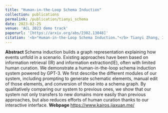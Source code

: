 ```yaml
---
title: "Human-in-the-Loop Schema Induction"
collection: publications
permalink: /publication/tianyi_schema
date: 2023-02-25
venue: 'ACL 2023 demo track'
paperurl: '[https://arxiv.org/abs/2302.13048]'
citation: '<b>"Human-in-the-Loop Schema Induction."</b> Tianyi Zhang, Isaac Tham, Zhaoyi Hou, Jiaxuan Ren, Liyang Zhou, Hainiu Xu, Li Zhang, Lara J. Martin, Rotem Dror, Sha Li, Heng Ji, Martha Palmer, Susan Brown, Reece Suchocki, Chris Callison-Burch. <i> In proceedings of the ACL 2023 Demo Track.</i>'
---
```


<b> Abstract </b>
Schema induction builds a graph representation explaining how events unfold in a scenario. Existing approaches have been based on information retrieval (IR) and information extraction(IE), often with limited human curation. We demonstrate a human-in-the-loop schema induction system powered by GPT-3. We first describe the different modules of our system, including prompting to generate schematic elements, manual edit of those elements, and conversion of those into a schema graph. By qualitatively comparing our system to previous ones, we show that our system not only transfers to new domains more easily than previous approaches, but also reduces efforts of human curation thanks to our interactive interface.
<b> Webpage </b>
https://www.kairos.jiaxuan.me/
